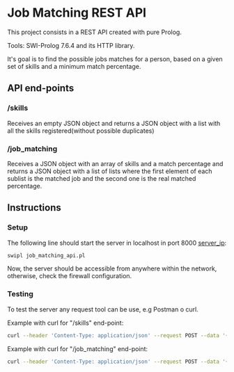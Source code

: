 # Job Matching REST API

This project consists in a REST API created with pure Prolog.

Tools: SWI-Prolog 7.6.4 and its HTTP library.

It's goal is to find the possible jobs matches for a person, based on a
given set of skills and a minimum match percentage.

## API end-points

### /skills

Receives an empty JSON object and returns a JSON object with a list with
all the skills registered(without possible duplicates)

### /job_matching

Receives a JSON object with an array of skills and a match percentage and
returns a JSON object with a list of lists where the first element of each
sublist is the matched job and the second one is the real matched percentage.

## Instructions


### Setup

The following line should start the server in localhost in port 8000
[server_ip](http://127.0.0.1:8000/):

```bash
swipl job_matching_api.pl
```

Now, the server should be accessible from anywhere within the network,
otherwise, check the firewall configuration.


### Testing

To test the server any request tool can be use, e.g Postman o curl.

Example with curl for "/skills" end-point:

``` bash
curl --header 'Content-Type: application/json' --request POST --data '{}' 'http://localhost:8000/skills'
```

Example with curl for "/job_matching" end-point:

``` bash
curl --header 'Content-Type: application/json' --request POST --data '{"skills":["Communication","Teamwork", "Problem-solving"], "match_percentage": 10}' 'http://localhost:8000/job_matching'
```
